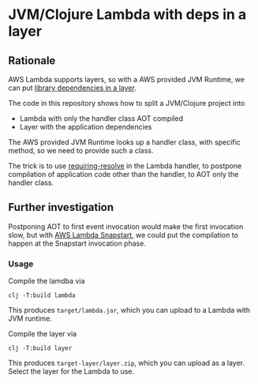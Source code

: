 # JVM/Clojure Lambda with deps in a layer

## Rationale

AWS Lambda supports layers, so with a AWS provided JVM Runtime, we can put [library dependencies in a layer](https://docs.aws.amazon.com/lambda/latest/dg/configuration-layers.html#configuration-layers-path).

The code in this repository shows how to split a JVM/Clojure project into

* Lambda with only the handler class AOT compiled
* Layer with the application dependencies

The AWS provided JVM Runtime looks up a handler class, with specific method, so we need to provide such a class.

The trick is to use [requiring-resolve](https://clojuredocs.org/clojure.core/requiring-resolve) in the Lambda handler, to postpone compilation of application code other than the handler, to AOT only the handler class.

## Further investigation

Postponing AOT to first event invocation would make the first invocation slow, but with [AWS Lambda Snapstart](https://aws.amazon.com/blogs/aws/new-accelerate-your-lambda-functions-with-lambda-snapstart/), we could put the compilation to happen at the Snapstart invocation phase.

### Usage

Compile the lamdba via

```shell
clj -T:build lambda
```

This produces `target/lambda.jar`, which you can upload to a Lambda with JVM runtime.

Compile the layer via

```shell
clj -T:build layer
```

This produces `target-layer/layer.zip`, which you can upload as a layer. Select the layer for the Lambda to use.
